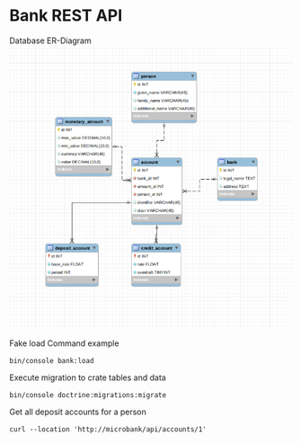 # Bank REST API
Database ER-Diagram
![Screenshot](erd.png)

Fake load Command example
```
bin/console bank:load
```

Execute migration to crate tables and data
```
bin/console doctrine:migrations:migrate
```

Get all deposit accounts for a person
```
curl --location 'http://microbank/api/accounts/1'
```